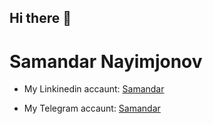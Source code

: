 ## Hi there 👋
<h1>Samandar Nayimjonov</h1>

<ul>
    <li>My Linkinedin accaunt: <a href="https://www.linkedin.com/in/samandar-nayimjonov-594407329?utm_source=share&utm_campaign=share_via&utm_content=profile&utm_medium=android_app">Samandar</a></li>
</ul>
<ul>
<li>My Telegram accaunt: <a href="@SamandarNayimjonov">Samandar</a> </li></ul>
<!--
**Samandar005/Samandar005** is a ✨ _special_ ✨ repository because its `README.md` (this file) appears on your GitHub profile.

Here are some ideas to get you started:

- 🔭 I’m currently working on ...
- 🌱 I’m currently learning ...
- 👯 I’m looking to collaborate on ...
- 🤔 I’m looking for help with ...
- 💬 Ask me about ...
- 📫 How to reach me: ...
- 😄 Pronouns: ...
- ⚡ Fun fact: ...
-->
